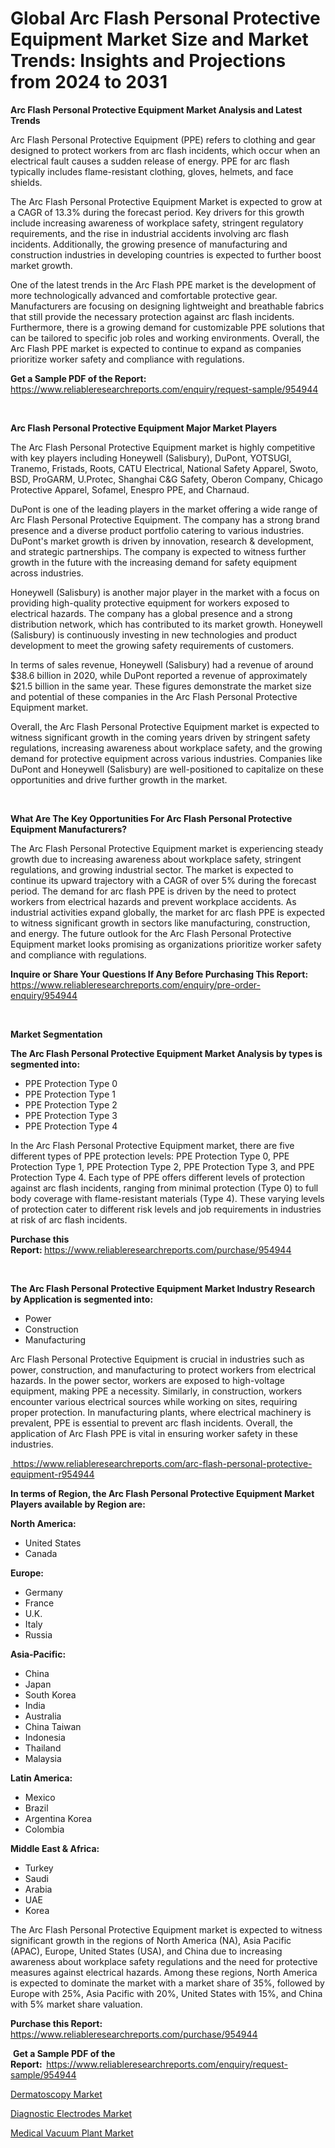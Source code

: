 <p><h1>Global Arc Flash Personal Protective Equipment Market Size and Market Trends: Insights and Projections from 2024 to 2031</h1></p><p><strong>Arc Flash Personal Protective Equipment Market Analysis and Latest Trends</strong></p>
<p><p>Arc Flash Personal Protective Equipment (PPE) refers to clothing and gear designed to protect workers from arc flash incidents, which occur when an electrical fault causes a sudden release of energy. PPE for arc flash typically includes flame-resistant clothing, gloves, helmets, and face shields.</p><p>The Arc Flash Personal Protective Equipment Market is expected to grow at a CAGR of 13.3% during the forecast period. Key drivers for this growth include increasing awareness of workplace safety, stringent regulatory requirements, and the rise in industrial accidents involving arc flash incidents. Additionally, the growing presence of manufacturing and construction industries in developing countries is expected to further boost market growth.</p><p>One of the latest trends in the Arc Flash PPE market is the development of more technologically advanced and comfortable protective gear. Manufacturers are focusing on designing lightweight and breathable fabrics that still provide the necessary protection against arc flash incidents. Furthermore, there is a growing demand for customizable PPE solutions that can be tailored to specific job roles and working environments. Overall, the Arc Flash PPE market is expected to continue to expand as companies prioritize worker safety and compliance with regulations.</p></p>
<p><strong>Get a Sample PDF of the Report:&nbsp;</strong> <a href="https://www.reliableresearchreports.com/enquiry/request-sample/954944">https://www.reliableresearchreports.com/enquiry/request-sample/954944</a></p>
<p>&nbsp;</p>
<p><strong>Arc Flash Personal Protective Equipment Major Market Players</strong></p>
<p><p>The Arc Flash Personal Protective Equipment market is highly competitive with key players including Honeywell (Salisbury), DuPont, YOTSUGI, Tranemo, Fristads, Roots, CATU Electrical, National Safety Apparel, Swoto, BSD, ProGARM, U.Protec, Shanghai C&G Safety, Oberon Company, Chicago Protective Apparel, Sofamel, Enespro PPE, and Charnaud.</p><p>DuPont is one of the leading players in the market offering a wide range of Arc Flash Personal Protective Equipment. The company has a strong brand presence and a diverse product portfolio catering to various industries. DuPont's market growth is driven by innovation, research & development, and strategic partnerships. The company is expected to witness further growth in the future with the increasing demand for safety equipment across industries.</p><p>Honeywell (Salisbury) is another major player in the market with a focus on providing high-quality protective equipment for workers exposed to electrical hazards. The company has a global presence and a strong distribution network, which has contributed to its market growth. Honeywell (Salisbury) is continuously investing in new technologies and product development to meet the growing safety requirements of customers.</p><p>In terms of sales revenue, Honeywell (Salisbury) had a revenue of around $38.6 billion in 2020, while DuPont reported a revenue of approximately $21.5 billion in the same year. These figures demonstrate the market size and potential of these companies in the Arc Flash Personal Protective Equipment market.</p><p>Overall, the Arc Flash Personal Protective Equipment market is expected to witness significant growth in the coming years driven by stringent safety regulations, increasing awareness about workplace safety, and the growing demand for protective equipment across various industries. Companies like DuPont and Honeywell (Salisbury) are well-positioned to capitalize on these opportunities and drive further growth in the market.</p></p>
<p>&nbsp;</p>
<p><strong>What Are The Key Opportunities For Arc Flash Personal Protective Equipment Manufacturers?</strong></p>
<p><p>The Arc Flash Personal Protective Equipment market is experiencing steady growth due to increasing awareness about workplace safety, stringent regulations, and growing industrial sector. The market is expected to continue its upward trajectory with a CAGR of over 5% during the forecast period. The demand for arc flash PPE is driven by the need to protect workers from electrical hazards and prevent workplace accidents. As industrial activities expand globally, the market for arc flash PPE is expected to witness significant growth in sectors like manufacturing, construction, and energy. The future outlook for the Arc Flash Personal Protective Equipment market looks promising as organizations prioritize worker safety and compliance with regulations.</p></p>
<p><strong>Inquire or Share Your Questions If Any Before Purchasing This Report:</strong> <a href="https://www.reliableresearchreports.com/enquiry/pre-order-enquiry/954944">https://www.reliableresearchreports.com/enquiry/pre-order-enquiry/954944</a></p>
<p>&nbsp;</p>
<p><strong>Market Segmentation</strong></p>
<p><strong>The Arc Flash Personal Protective Equipment Market Analysis by types is segmented into:</strong></p>
<p><ul><li>PPE Protection Type 0</li><li>PPE Protection Type 1</li><li>PPE Protection Type 2</li><li>PPE Protection Type 3</li><li>PPE Protection Type 4</li></ul></p>
<p><p>In the Arc Flash Personal Protective Equipment market, there are five different types of PPE protection levels: PPE Protection Type 0, PPE Protection Type 1, PPE Protection Type 2, PPE Protection Type 3, and PPE Protection Type 4. Each type of PPE offers different levels of protection against arc flash incidents, ranging from minimal protection (Type 0) to full body coverage with flame-resistant materials (Type 4). These varying levels of protection cater to different risk levels and job requirements in industries at risk of arc flash incidents.</p></p>
<p><strong>Purchase this Report:&nbsp;</strong><a href="https://www.reliableresearchreports.com/purchase/954944">https://www.reliableresearchreports.com/purchase/954944</a></p>
<p>&nbsp;</p>
<p><strong>The Arc Flash Personal Protective Equipment Market Industry Research by Application is segmented into:</strong></p>
<p><ul><li>Power</li><li>Construction</li><li>Manufacturing</li></ul></p>
<p><p>Arc Flash Personal Protective Equipment is crucial in industries such as power, construction, and manufacturing to protect workers from electrical hazards. In the power sector, workers are exposed to high-voltage equipment, making PPE a necessity. Similarly, in construction, workers encounter various electrical sources while working on sites, requiring proper protection. In manufacturing plants, where electrical machinery is prevalent, PPE is essential to prevent arc flash incidents. Overall, the application of Arc Flash PPE is vital in ensuring worker safety in these industries.</p></p>
<p><a href="https://www.reliableresearchreports.com/arc-flash-personal-protective-equipment-r954944">&nbsp;https://www.reliableresearchreports.com/arc-flash-personal-protective-equipment-r954944</a></p>
<p><strong>In terms of Region, the Arc Flash Personal Protective Equipment Market Players available by Region are:</strong></p>
<p>
    <p> <strong> North America: </strong>
        <ul>
            <li>United States</li>
            <li>Canada</li>
        </ul>
        </p> 
    <p> <strong> Europe: </strong>
        <ul>
            <li>Germany</li>
            <li>France</li>
            <li>U.K.</li>
            <li>Italy</li>
            <li>Russia</li>
        </ul>
        </p> 
    <p> <strong> Asia-Pacific: </strong>
        <ul>
            <li>China</li>
            <li>Japan</li>
            <li>South Korea</li>
            <li>India</li>
            <li>Australia</li>
            <li>China Taiwan</li>
            <li>Indonesia</li>
            <li>Thailand</li>
            <li>Malaysia</li>
        </ul>
        </p> 
    <p> <strong> Latin America: </strong>
        <ul>
            <li>Mexico</li>
            <li>Brazil</li>
            <li>Argentina Korea</li>
            <li>Colombia</li>
        </ul>
        </p> 
    <p> <strong> Middle East & Africa: </strong>
        <ul>
            <li>Turkey</li>
            <li>Saudi</li>
            <li>Arabia</li>
            <li>UAE</li>
            <li>Korea</li>
        </ul>
    </p>
    </p>
<p><p>The Arc Flash Personal Protective Equipment market is expected to witness significant growth in the regions of North America (NA), Asia Pacific (APAC), Europe, United States (USA), and China due to increasing awareness about workplace safety regulations and the need for protective measures against electrical hazards. Among these regions, North America is expected to dominate the market with a market share of 35%, followed by Europe with 25%, Asia Pacific with 20%, United States with 15%, and China with 5% market share valuation.</p></p>
<p><strong>Purchase this Report: </strong><a href="https://www.reliableresearchreports.com/purchase/954944">https://www.reliableresearchreports.com/purchase/954944</a></p>
<p>&nbsp;<strong>Get a Sample PDF of the Report:&nbsp;&nbsp;</strong><a href="https://www.reliableresearchreports.com/enquiry/request-sample/954944">https://www.reliableresearchreports.com/enquiry/request-sample/954944</a></p>
<p><strong></strong></p>
<p><p><a href="https://github.com/brendafegmorris532/Market-Research-Report-List-1/blob/main/dermatoscopy-market.md">Dermatoscopy Market</a></p><p><a href="https://github.com/zcbxbnir25/Market-Research-Report-List-1/blob/main/diagnostic-electrodes-market.md">Diagnostic Electrodes Market</a></p><p><a href="https://view.publitas.com/reportprime-1/global-medical-vacuum-plant-market-size-and-market-trends-analysis-by-regional-outlook-competitive-strategies-forecasted-for-period-from-2024-to-2031/">Medical Vacuum Plant Market</a></p></p>
